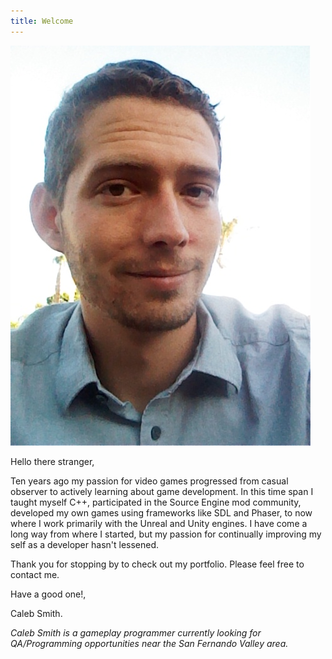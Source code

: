 ```yaml
---
title: Welcome
---
```


![ProfilePicture](/assets/img/profilepic.jpg)

Hello there stranger,

Ten years ago my passion for video games progressed from casual observer to actively learning about game development. In this time span I taught myself C++, participated in the Source Engine mod community, developed my own games using frameworks like SDL and Phaser, to now where I work primarily with the Unreal and Unity engines. I have come a long way from where I started, but my passion for continually improving my self as a developer hasn't lessened.

Thank you for stopping by to check out my portfolio. Please feel free to contact me.

Have a good one!,

Caleb Smith.

_Caleb Smith is a gameplay programmer currently looking for QA/Programming opportunities near the San Fernando Valley area._
